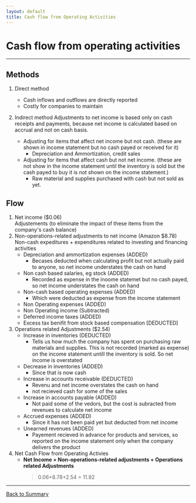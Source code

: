 ```yaml
---
layout: default
title: Cash flow from Operating Activities
---
```


# Cash flow from operating activities
---

## Methods
1. Direct method
    -   Cash inflows and outflows are directly reported
    -   Costly for companies to maintain
2. Indirect method 
    Adjustments to net income is based only on cash receipts and payments, because net income is calculated based on accrual and not on cash basis.
    
    -   Adjusting for items that affect net income but not cash. (these are shown in income statement but no cash payed or received for it)
        +   Depreciation and Ammortization, credit sales
    -   Adjusting for items that affect cash but not net income. (these are not show in the income statement until the inventory is sold but the cash payed to buy it is not shown on the income statement.)
        +   Raw material and supplies purchased with cash but not sold as yet.

## Flow
1. Net income ($0.06)  
    Adjustements (to eliminate the impact of these items from the company's cash balance)
2.  Non-operations-related adjustments to net income (Amazon $8.78)
    Non-cash expeditures + expenditures related to investing and financing activities  
    *   Depreciation and ammortization expenses (ADDED)
        -   Becases deducted when calculating profit but not actually paid to anyone, so net income understates the cash on hand
    *   Non cash based salaries, eg stock (ADDED)
        -   Recorded as expense in the inoome statemet but no cash payed, so net income understates the cash on hand
    *   Non-cash based operating expenses (ADDED)
        -   Which were deducted as expense from the income statement
    *   Non Operating expenses (ADDED)
    *   Non Operating income (Subtracted)
    *   Deferred income taxes (ADDED)
    *   Excess tax benifit from stock based compensation [DEDUCTED]
3.  Operations related Adjustments ($2.54)
    -   Increase in inventories (DEDUCTED)
        +   Tells us how much the company has spent on purchasing raw materials and supplies. This is not recorded (marked as expense) on the income statement untill the inventory is sold. So net income is overstated
    -   Decrease in inventories (ADDED)
        +   Since that is now cash
    -   Increase in accounts receivable (DEDUCTED)
        +   Revenu and net income overstates the cash on hand
        +   not recieved cash for some of the sales
    -   Increase in accounts payable (ADDED)
        +   Not paid some of the vedors, but the cost is subracted from revenues to calculate net income 
    -   Accrued expenses (ADDED)
        +   Since it has not been paid yet but deducted from net income
    -   Unearned revenues (ADDED)
        +   Payement recieved in advance for products and services, so reported on the income statement only when the company delivers the product
4. Net Cash Flow from Operating Activies
    - **Net Income + Non-operations-related adjustments + Operations related Adjustments**  
        > 0.06+8.78+2.54 = 11.92

---

<a href="/" name="#user-content-ratios">Back to Summary</a>